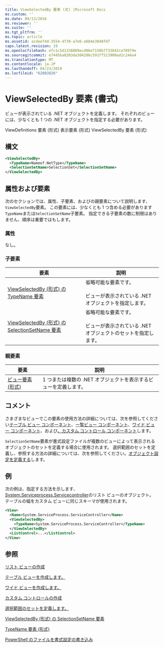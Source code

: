 ```yaml
---
title: ViewSelectedBy 要素 (式) |Microsoft Docs
ms.custom: ''
ms.date: 09/13/2016
ms.reviewer: ''
ms.suite: ''
ms.tgt_pltfrm: ''
ms.topic: article
ms.assetid: acdeef4d-3554-4f39-a7e6-a684e3848fd7
caps.latest.revision: 19
ms.openlocfilehash: efc1c5d1338889ecd0be7150b7733842ce78979e
ms.sourcegitcommit: e7445ba8203da304286c591ff513900ad1c244a4
ms.translationtype: MT
ms.contentlocale: ja-JP
ms.lasthandoff: 04/23/2019
ms.locfileid: "62083826"
---
```

# <a name="viewselectedby-element-format"></a>ViewSelectedBy 要素 (書式)

ビューが表示されている .NET オブジェクトを定義します。 それぞれのビューには、少なくとも 1 つの .NET オブジェクトを指定する必要があります。

ViewDefinitions 要素 (形式) 表示要素 (形式) ViewSelectedBy 要素 (形式)

## <a name="syntax"></a>構文

```xml
<ViewSelectedBy>
  <TypeName>Nameof.NetType</TypeName>
  <SelectionSetName>SelectionSet</SelectionSetName>
</ViewSelectedBy>
```

## <a name="attributes-and-elements"></a>属性および要素

次のセクションでは、属性、子要素、およびの親要素について説明します、`ViewSelectedBy`要素。 この要素には、少なくとも 1 つ含める必要があります`TypeName`または`SelectionSetName`子要素。 指定できる子要素の数に制限はありません、順序は重要ではもします。

### <a name="attributes"></a>属性

なし。

### <a name="child-elements"></a>子要素

|要素|説明|
|-------------|-----------------|
|[ViewSelectedBy (形式) の TypeName 要素](./typename-element-for-viewselectedby-format.md)|省略可能な要素です。<br /><br /> ビューが表示されている .NET オブジェクトを指定します。|
|[ViewSelectedBy (形式) の SelectionSetName 要素](./selectionsetname-element-for-viewselectedby-format.md)|省略可能な要素です。<br /><br /> ビューが表示されている .NET オブジェクトのセットを指定します。|

### <a name="parent-elements"></a>親要素

|要素|説明|
|-------------|-----------------|
|[ビュー要素 (形式)](./view-element-format.md)|1 つまたは複数の .NET オブジェクトを表示するビューを定義します。|

## <a name="remarks"></a>コメント

さまざまなビューでこの要素の使用方法の詳細については、次を参照してください[テーブル ビュー コンポーネント](./creating-a-table-view.md)、[一覧ビュー コンポーネント](./creating-a-list-view.md)、[ワイド ビュー コンポーネント](./creating-a-wide-view.md)、および[。カスタム コントロール コンポーネント](./creating-custom-controls.md)します。

`SelectionSetName`要素が書式設定ファイルが複数のビューによって表示されるオブジェクトのセットを定義する場合に使用されます。 選択範囲のセットを定義し、参照する方法の詳細については、次を参照してください。[オブジェクト設定を定義する](./defining-selection-sets.md)します。

## <a name="example"></a>例

次の例は、指定する方法を示します、 [System.Serviceprocess.Servicecontroller](/dotnet/api/System.ServiceProcess.ServiceController)のリスト ビューのオブジェクト。 テーブルの幅をカスタム ビューに同じスキーマが使用されます。

```xml
<View>
  <Name>System.ServiceProcess.ServiceController</Name>
  <ViewSelectedBy>
    <TypeName>System.ServiceProcess.ServiceController</TypeName>
  </ViewSelectedBy>
  <ListControl>...</ListControl>
</View>
```

## <a name="see-also"></a>参照

[リスト ビューの作成](./creating-a-list-view.md)

[テーブル ビューを作成します。](./creating-a-table-view.md)

[ワイド ビューを作成します。](./creating-a-wide-view.md)

[カスタム コントロールの作成](./creating-custom-controls.md)

[選択範囲のセットを定義します。](./defining-selection-sets.md)

[ViewSelectedBy (形式) の SelectionSetName 要素](./selectionsetname-element-for-viewselectedby-format.md)

[TypeName 要素 (形式)](./typename-element-for-viewselectedby-format.md)

[PowerShell のファイルを書式設定の書き込み](./writing-a-powershell-formatting-file.md)
